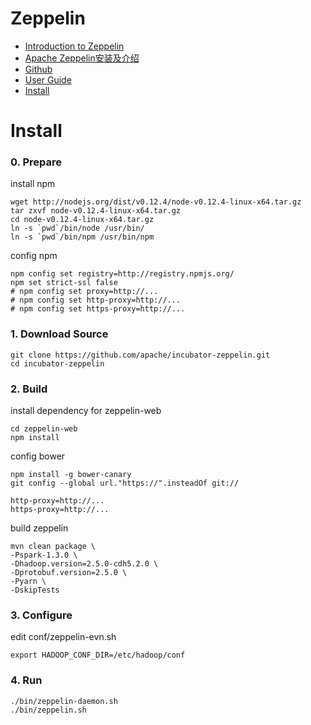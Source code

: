 # Zeppelin
- [Introduction to Zeppelin](http://events.linuxfoundation.org/sites/events/files/slides/Zeppelin_ApacheCon2015_0.pdf)
- [Apache Zeppelin安装及介绍](http://blog.csdn.net/pelick/article/details/45934993)
- [Github](https://github.com/apache/incubator-zeppelin)
- [User Guide](http://zeppelin.incubator.apache.org/docs/index.html)
- [Install](http://zeppelin.incubator.apache.org/docs/install/install.html)

# Install
### 0. Prepare
install npm
```
wget http://nodejs.org/dist/v0.12.4/node-v0.12.4-linux-x64.tar.gz
tar zxvf node-v0.12.4-linux-x64.tar.gz
cd node-v0.12.4-linux-x64.tar.gz
ln -s `pwd`/bin/node /usr/bin/
ln -s `pwd`/bin/npm /usr/bin/npm
```

config npm
```
npm config set registry=http://registry.npmjs.org/
npm set strict-ssl false
# npm config set proxy=http://...
# npm config set http-proxy=http://...
# npm config set https-proxy=http://...
```

### 1. Download Source
```
git clone https://github.com/apache/incubator-zeppelin.git
cd incubator-zeppelin
```

### 2. Build
install dependency for zeppelin-web
```
cd zeppelin-web
npm install
```

config bower
```
npm install -g bower-canary
git config --global url."https://".insteadOf git://

http-proxy=http://...
https-proxy=http://...
```

build zeppelin
```
mvn clean package \
-Pspark-1.3.0 \
-Dhadoop.version=2.5.0-cdh5.2.0 \
-Dprotobuf.version=2.5.0 \
-Pyarn \
-DskipTests
```

### 3. Configure
edit conf/zeppelin-evn.sh
```
export HADOOP_CONF_DIR=/etc/hadoop/conf
```

### 4. Run
```
./bin/zeppelin-daemon.sh
./bin/zeppelin.sh
```
